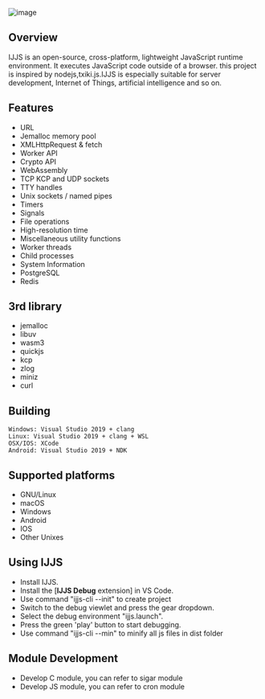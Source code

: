 ![image](https://github.com/MarilynDafa/ijjs/blob/master/logo.png)
## Overview
IJJS is an open-source, cross-platform, lightweight JavaScript runtime environment. It executes JavaScript code outside of a browser.
this project is inspired by nodejs,txiki.js.IJJS is especially suitable for server development, Internet of Things, artificial intelligence and so on.

## Features
- URL
- Jemalloc memory pool
- XMLHttpRequest & fetch
- Worker API
- Crypto API
- WebAssembly 
- TCP KCP and UDP sockets
- TTY handles
- Unix sockets / named pipes
- Timers
- Signals
- File operations
- High-resolution time
- Miscellaneous utility functions
- Worker threads
- Child processes
- System Information
- PostgreSQL
- Redis

## 3rd library

- jemalloc
- libuv
- wasm3
- quickjs
- kcp
- zlog
- miniz
- curl

## Building

```
Windows: Visual Studio 2019 + clang
Linux: Visual Studio 2019 + clang + WSL
OSX/IOS: XCode
Android: Visual Studio 2019 + NDK
```

## Supported platforms

* GNU/Linux
* macOS
* Windows
* Android
* IOS
* Other Unixes

## Using IJJS

* Install IJJS.
* Install the [**IJJS Debug** extension] in VS Code.
* Use command "ijjs-cli --init" to create project
* Switch to the debug viewlet and press the gear dropdown.
* Select the debug environment "ijjs.launch".
* Press the green 'play' button to start debugging.
* Use command "ijjs-cli --min" to minify all js files in dist folder

## Module Development

* Develop C module, you can refer to sigar module 
* Develop JS module, you can refer to cron module
